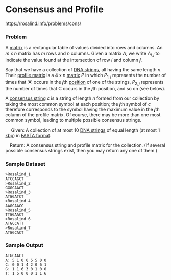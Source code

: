# Consensus and Profile

https://rosalind.info/problems/cons/

### Problem
A [matrix](https://rosalind.info/glossary/matrix/ "New term: 
A rectangular table of values arranged in rows and columns.") is a rectangular table of values divided into rows and columns. An $m \text{ x } n$ matrix has $m$ rows and $n$ columns. Given a matrix $A$, we write $A_{i, j}$ to indicate the value found at the intersection of row $i$ and column ***j***.

Say that we have a collection of [DNA strings](https://rosalind.info/glossary/dna-string/ "
A string constructed from the alphabet {A, C, G, T}."), all having the same length $n$. Their [profile matrix](https://rosalind.info/glossary/profile-matrix/ "New term: 
A matrix encoding the number of times that each symbol of an alphabet occurs in each
position from a collection of strings.") is a $4 \text{ x } n$ [matrix](https://rosalind.info/glossary/matrix/ "
A rectangular table of values arranged in rows and columns.") $P$ in which $P_{1,j}$ represents the number of times that 'A' occurs in the ***j***th [position](https://rosalind.info/glossary/position/ "
The position of a symbol in a string is the total number of symbols found to
its left, including itself.") of one of the strings, $P_{2,j}$ represents the number of times that C occurs in the ***j***th position, and so on (see below).

A [consensus string](https://rosalind.info/glossary/consensus-string/ "New term: 
A string formed from a collection of equal-length strings by taking the most common symbol at each position.") $c$ is a string of length $n$ formed from our collection by taking the most common symbol at each position; the ***j***th symbol of $c$ therefore corresponds to the symbol having the maximum value in the ***j***th column of the profile matrix. Of course, there may be more than one most common symbol, leading to multiple possible consensus strings.

&emsp; Given: A collection of at most 10 [DNA strings](https://rosalind.info/glossary/dna-string/ "
A string constructed from the alphabet {A, C, G, T}.") of equal length (at most 1 [kbp](https://rosalind.info/glossary/kbp/ "
1 kbp = 1000 base pairs")) in [FASTA format](https://rosalind.info/glossary/fasta-format/ "
A text format used for naming genetic strings in databases.").

&emsp;Return: A consensus string and profile matrix for the collection. (If several possible consensus strings exist, then you may return any one of them.)

### Sample Dataset
```
>Rosalind_1
ATCCAGCT
>Rosalind_2
GGGCAACT
>Rosalind_3
ATGGATCT
>Rosalind_4
AAGCAACC
>Rosalind_5
TTGGAACT
>Rosalind_6
ATGCCATT
>Rosalind_7
ATGGCACT
```

### Sample Output
```
ATGCAACT
A: 5 1 0 0 5 5 0 0
C: 0 0 1 4 2 0 6 1
G: 1 1 6 3 0 1 0 0
T: 1 5 0 0 0 1 1 6
```
